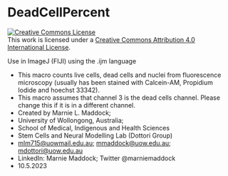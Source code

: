 # DeadCellPercent

<a rel="license" href="http://creativecommons.org/licenses/by/4.0/"><img alt="Creative Commons License" style="border-width:0" src="https://i.creativecommons.org/l/by/4.0/88x31.png" /></a><br />This work is licensed under a <a rel="license" href="http://creativecommons.org/licenses/by/4.0/">Creative Commons Attribution 4.0 International License</a>.


Use in ImageJ (FIJI) using the .ijm language
- This macro counts live cells, dead cells and nuclei from fluorescence microscopy (usually has been stained with Calcein-AM, Propidium Iodide and hoechst 33342). 
- This macro assumes that channel 3 is the dead cells channel. Please change this if it is in a different channel.
- Created by Marnie L. Maddock; 
- University of Wollongong, Australia;
- School of Medical, Indigenous and Health Sciences
- Stem Cells and Neural Modelling Lab (Dottori Group)
- mlm715@uowmail.edu.au; mmaddock@uow.edu.au; mdottori@uow.edu.au
- LinkedIn: Marnie Maddock; Twitter @marniemaddock
- 10.5.2023

